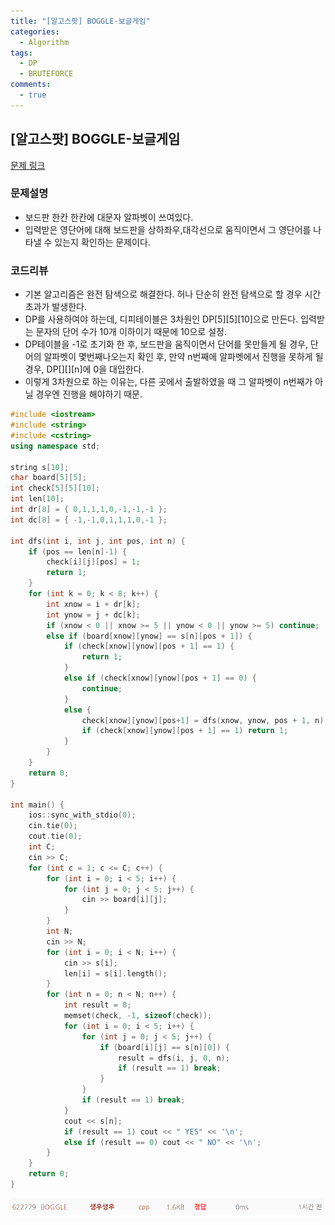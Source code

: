 ```yaml
---
title: "[알고스팟] BOGGLE-보글게임"
categories:
  - Algorithm
tags:
  - DP
  - BRUTEFORCE
comments:
  - true
---
```

## [알고스팟] BOGGLE-보글게임

[문제 링크](https://algospot.com/judge/problem/read/BOGGLE)

### 문제설명
* 보드판 한칸 한칸에 대문자 알파벳이 쓰여있다.
* 입력받은 영단어에 대해 보드판을 상하좌우,대각선으로 움직이면서 그 영단어를 나타낼 수 있는지 확인하는 문제이다.
  
### 코드리뷰
* 기본 알고리즘은 완전 탐색으로 해결한다. 허나 단순히 완전 탐색으로 할 경우 시간초과가 발생한다.
* DP를 사용하여야 하는데, 디피테이블은 3차원인 DP[5][5][10]으로 만든다. 입력받는 문자의 단어 수가 10개 이하이기 때문에 10으로 설정.
* DP테이블을 -1로 초기화 한 후, 보드판을 움직이면서 단어를 못만들게 될 경우, 단어의 알파벳이 몇번째나오는지 확인 후, 만약 n번째에 알파벳에서 진행을 못하게 될 경우, DP[][][n]에 0을 대입한다.
* 이렇게 3차원으로 하는 이유는, 다른 곳에서 출발하였을 때 그 알파벳이 n번째가 아닐 경우엔 진행을 해야하기 때문.

```cpp
#include <iostream>
#include <string>
#include <cstring>
using namespace std;

string s[10];
char board[5][5];
int check[5][5][10];
int len[10];
int dr[8] = { 0,1,1,1,0,-1,-1,-1 };
int dc[8] = { -1,-1,0,1,1,1,0,-1 };

int dfs(int i, int j, int pos, int n) {
	if (pos == len[n]-1) {
		check[i][j][pos] = 1;
		return 1;
	}
	for (int k = 0; k < 8; k++) {
		int xnow = i + dr[k];
		int ynow = j + dc[k];
		if (xnow < 0 || xnow >= 5 || ynow < 0 || ynow >= 5) continue;
		else if (board[xnow][ynow] == s[n][pos + 1]) {
			if (check[xnow][ynow][pos + 1] == 1) {
				return 1;
			}
			else if (check[xnow][ynow][pos + 1] == 0) {
				continue;
			}
			else {
				check[xnow][ynow][pos+1] = dfs(xnow, ynow, pos + 1, n);
				if (check[xnow][ynow][pos + 1] == 1) return 1;
			}
		}
	}
	return 0;
}

int main() {
	ios::sync_with_stdio(0);
	cin.tie(0);
	cout.tie(0);
	int C;
	cin >> C;
	for (int c = 1; c <= C; c++) {
		for (int i = 0; i < 5; i++) {
			for (int j = 0; j < 5; j++) {
				cin >> board[i][j];
			}
		}
		int N;
		cin >> N;
		for (int i = 0; i < N; i++) {
			cin >> s[i];
			len[i] = s[i].length();
		}
		for (int n = 0; n < N; n++) {
			int result = 0;
			memset(check, -1, sizeof(check));
			for (int i = 0; i < 5; i++) {
				for (int j = 0; j < 5; j++) {
					if (board[i][j] == s[n][0]) {
						result = dfs(i, j, 0, n);
						if (result == 1) break;
					}
				}
				if (result == 1) break;
			}
			cout << s[n];
			if (result == 1) cout << " YES" << '\n';
			else if (result == 0) cout << " NO" << '\n';
		}
	}
	return 0;
}
```

![](/assets/img/Algorithm/1907121.png)
